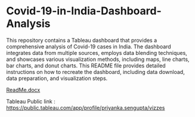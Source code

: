 # Covid-19-in-India-Dashboard-Analysis

This repository contains a Tableau dashboard that provides a comprehensive analysis of Covid-19 cases in India. The dashboard integrates data from multiple sources, employs data blending techniques, and showcases various visualization methods, including maps, line charts, bar charts, and donut charts. This README file provides detailed instructions on how to recreate the dashboard, including data download, data preparation, and visualization steps.

[ReadMe.docx](https://github.com/user-attachments/files/16241731/ReadMe.docx)

Tableau Public link : https://public.tableau.com/app/profile/priyanka.sengupta/vizzes

